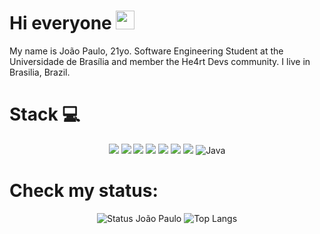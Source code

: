 # Hi everyone <img src="https://raw.githubusercontent.com/iampavangandhi/iampavangandhi/master/gifs/Hi.gif" width="30px"> 

My name is João Paulo, 21yo. Software Engineering Student at the Universidade de Brasília and member the He4rt Devs community.
I live in Brasilia, Brazil.

# Stack 💻

<p align="center">
<img src="https://img.shields.io/badge/JavaScript-F7DF1E?style=for-the-badge&logo=javascript&logoColor=white" />  
<img src="https://img.shields.io/badge/Bootstrap-563D7C?style=for-the-badge&logo=bootstrap&logoColor=white" />
<img src="https://img.shields.io/badge/Python-3776AB?style=for-the-badge&logo=python&logoColor=white" /> 
<img src="https://img.shields.io/badge/Markdown-000000?style=for-the-badge&logo=markdown&logoColor=white" />
<img src="https://img.shields.io/badge/node.js%20-%2343853D.svg?&style=for-the-badge&logo=node.js&logoColor=white"/>
<img src="https://img.shields.io/badge/git%20-%23F05033.svg?&style=for-the-badge&logo=git&logoColor=white"/>
<img src="https://img.shields.io/badge/C-00599C?style=for-the-badge&logo=c&logoColor=white" />
  <img alt="Java" src="https://img.shields.io/badge/java-%23ED8B00.svg?style=for-the-badge&logo=java&logoColor=white"/>
</p>

# Check my status:

<p align="center">
<img src="https://github-readme-stats.vercel.app/api?username=jpaulohe4rt&show_icons=true&theme=white" alt="Status João Paulo"/>

<img src="https://github-readme-stats.vercel.app/api/top-langs/?username=jpaulohe4rt&layout=compact" alt="Top Langs"/>
</p>
